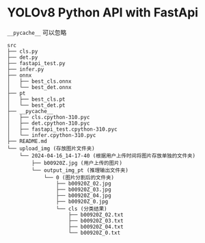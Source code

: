 <!--
 * @Author: laplace825
 * @Date: 2024-04-16 14:18:27
 * @LastEditors: laplace825
 * @LastEditTime: 2024-04-16 14:28:51
 * @FilePath: /python/src/README.md
 * @Description: 
 * 
 * Copyright (c) 2024 by laplace825, All Rights Reserved. 
-->
# YOLOv8 Python API with FastApi

`__pycache__` 可以忽略

```
src
├── cls.py
├── det.py
├── fastapi_test.py
├── infer.py
├── onnx
│   ├── best_cls.onnx
│   └── best_det.onnx
├── pt
│   ├── best_cls.pt
│   └── best_det.pt
├── __pycache__
│   ├── cls.cpython-310.pyc
│   ├── det.cpython-310.pyc
│   ├── fastapi_test.cpython-310.pyc
│   └── infer.cpython-310.pyc
├── README.md
└── upload_img (存放图片文件夹)
    └── 2024-04-16_14-17-40 (根据用户上传时间将图片存放单独的文件夹)
        ├── b00920Z.jpg (用户上传的图片)
        └── output_img_pt (推理输出文件夹)
            └── 0 (图片分割后的文件夹)
                ├── b00920Z_02.jpg
                ├── b00920Z_03.jpg
                ├── b00920Z_04.jpg
                ├── b00920Z_0.jpg
                └── cls (分类结果)
                    ├── b00920Z_02.txt
                    ├── b00920Z_03.txt
                    ├── b00920Z_04.txt
                    └── b00920Z_0.txt
```